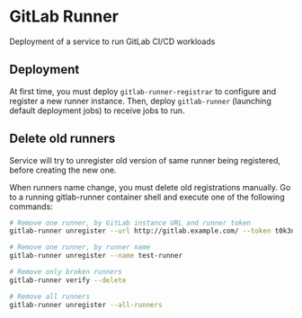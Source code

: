 # GitLab Runner

Deployment of a service to run GitLab CI/CD workloads

## Deployment

At first time, you must deploy `gitlab-runner-registrar` to configure and register a new runner instance. Then, deploy `gitlab-runner` (launching default deployment jobs) to receive jobs to run.

## Delete old runners

Service will try to unregister old version of same runner being registered, before creating the new one.

When runners name change, you must delete old registrations manually. Go to a running gitlab-runner container shell and execute one of the following commands:

```sh
# Remove one runner, by GitLab instance URL and runner token
gitlab-runner unregister --url http://gitlab.example.com/ --token t0k3n

# Remove one runner, by runner name
gitlab-runner unregister --name test-runner

# Remove only broken runners
gitlab-runner verify --delete

# Remove all runners
gitlab-runner unregister --all-runners
```
